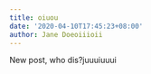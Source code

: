 ```yaml
---
title: oiuou
date: '2020-04-10T17:45:23+08:00'
author: Jane Doeoiiioii
---
```

New post, who dis?juuuiuuui